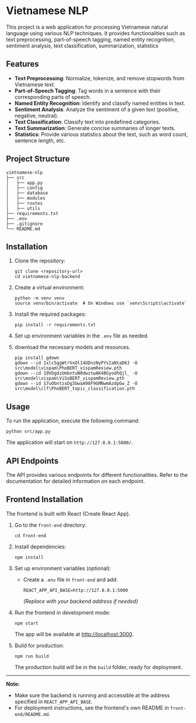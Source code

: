 # Vietnamese NLP 

This project is a web application for processing Vietnamese natural language using various NLP techniques. It provides functionalities such as text preprocessing, part-of-speech tagging, named entity recognition, sentiment analysis, text classification, summarization, statistics

## Features

- **Text Preprocessing**: Normalize, tokenize, and remove stopwords from Vietnamese text.
- **Part-of-Speech Tagging**: Tag words in a sentence with their corresponding parts of speech.
- **Named Entity Recognition**: Identify and classify named entities in text.
- **Sentiment Analysis**: Analyze the sentiment of a given text (positive, negative, neutral).
- **Text Classification**: Classify text into predefined categories.
- **Text Summarization**: Generate concise summaries of longer texts.
- **Statistics**: Provide various statistics about the text, such as word count, sentence length, etc.

## Project Structure

```
vietnamese-nlp
├── src
│   ├── app.py
│   ├── config
│   ├── database
│   ├── modules
│   ├── routes
│   ├── utils
├── requirements.txt
├── .env
├── .gitignore
└── README.md
```

## Installation

1. Clone the repository:
   ```
   git clone <repository-url>
   cd vietnamese-nlp-backend
   ```

2. Create a virtual environment:
   ```
   python -m venv venv
   source venv/bin/activate  # On Windows use `venv\Scripts\activate`
   ```

3. Install the required packages:
   ```
   pip install -r requirements.txt
   ```

4. Set up environment variables in the `.env` file as needed.

5. download the necessary models and resources.
   ```
   pip install gdown
   gdown --id 1xlc5ggWtrVxOlI4UDnzNyPYsIaNtaDKJ -O src\model\vispam\PhoBERT_vispamReview.pth
   gdown --id 19VDgdzUmbntuN0dwztwAK4BGyodhQjl_ -O src\model\vispam\ViSoBERT_vispamReview.pth
   gdown --id 17uObntzxDg3UwaA98F9GMNwmAzdpGw_Z -O src\model\clf\PhoBERT_topic_classification.pth

   ```
## Usage

To run the application, execute the following command:
```
python src/app.py
```

The application will start on `http://127.0.0.1:5000/`.

## API Endpoints

The API provides various endpoints for different functionalities. Refer to the documentation for detailed information on each endpoint.
## Frontend Installation

The frontend is built with React (Create React App).

1. Go to the `front-end` directory:
   ```
   cd front-end
   ```

2. Install dependencies:
   ```
   npm install
   ```

3. Set up environment variables (optional):
   - Create a `.env` file in `front-end` and add:
     ```
     REACT_APP_API_BASE=http://127.0.0.1:5000
     ```
     *(Replace with your backend address if needed)*

4. Run the frontend in development mode:
   ```
   npm start
   ```
   The app will be available at [http://localhost:3000](http://localhost:3000).

5. Build for production:
   ```
   npm run build
   ```
   The production build will be in the `build` folder, ready for deployment.

---

**Note:**  
- Make sure the backend is running and accessible at the address specified in `REACT_APP_API_BASE`.
- For deployment instructions, see the frontend's own README in `front-end/README.md`.